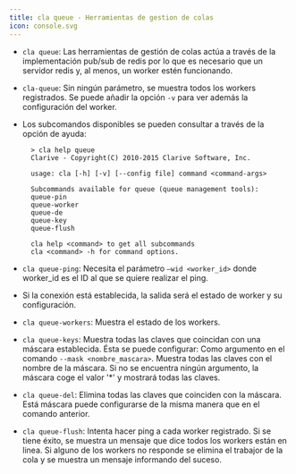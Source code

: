 ```yaml
---
title: cla queue - Herramientas de gestion de colas
icon: console.svg
---
```

* `cla queue`: Las herramientas de gestión de colas actúa a través de la implementación pub/sub de redis por lo que es necesario que un servidor redis y, al menos, un worker estén funcionando.
* `cla-queue`: Sin ningún parámetro, se muestra todos los workers registrados. Se puede añadir la opción `-v` para ver además la configuración del worker.
* Los subcomandos disponibles se pueden consultar a través de la opción de ayuda:

        > cla help queue
        Clarive - Copyright(C) 2010-2015 Clarive Software, Inc.

        usage: cla [-h] [-v] [--config file] command <command-args>

        Subcommands available for queue (queue management tools):
        queue-pin
        queue-worker
        queue-de
        queue-key
        queue-flush

        cla help <command> to get all subcommands
        cla <command> -h for command options.
    

* `cla queue-ping`: Necesita el parámetro `–wid <worker_id>` donde worker_id es el ID al que se quiere realizar el ping.

* Si la conexión está establecida, la salida será el estado de worker y su configuración.

* `cla queue-workers`: Muestra el estado de los workers.
* `cla queue-keys`: Muestra todas las claves que coincidan con una máscara establecida. Ésta se puede configurar:
    Como argumento en el comando `--mask <nombre_mascara>`. Muestra todas las claves con el nombre de la máscara.
    Si no se encuentra ningún argumento, la máscara coge el valor '*' y mostrará todas las claves.

* `cla queue-del`: Elimina todas las claves que coinciden con la máscara. Está máscara puede configurarse de la misma manera que en el comando anterior.
* `cla queue-flush`: Intenta hacer ping a cada worker registrado. Si se tiene éxito, se muestra un mensaje que dice todos los workers están en linea. Si alguno de los workers no responde se elimina el trabajor de la cola y se muestra un mensaje informando del suceso.
